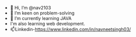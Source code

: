 - 👋 Hi, I’m @nav2103
- 👀 I’m keen on problem-solving
- 🌱 I’m currently learning JAVA
- I'm also learning web development.
- 📫Linkedin-https://www.linkedin.com/in/navneetsingh03/

<!---
nav2103/nav2103 is a ✨ special ✨ repository because its `README.md` (this file) appears on your GitHub profile.
You can click the Preview link to take a look at your changes.
--->
